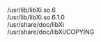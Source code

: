 /usr/lib/libXi.so.6  
/usr/lib/libXi.so.6.1.0  
/usr/share/doc/libXi  
/usr/share/doc/libXi/COPYING  
